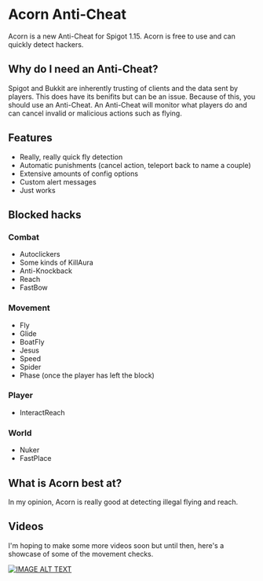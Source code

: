 # Acorn Anti-Cheat
Acorn is a new Anti-Cheat for Spigot 1.15. Acorn is free to use and can quickly detect hackers.

## Why do I need an Anti-Cheat?
Spigot and Bukkit are inherently trusting of clients and the data sent by players. This does have its benifits but can be an issue. Because of this, you should use an Anti-Cheat. An Anti-Cheat will monitor what players do and can cancel invalid or malicious actions such as flying.

## Features
- Really, really quick fly detection
- Automatic punishments (cancel action, teleport back to name a couple)
- Extensive amounts of config options
- Custom alert messages
- Just works

## Blocked hacks
### Combat
- Autoclickers
- Some kinds of KillAura
- Anti-Knockback
- Reach
- FastBow
### Movement
- Fly
- Glide
- BoatFly
- Jesus
- Speed
- Spider
- Phase (once the player has left the block)
### Player
- InteractReach
### World
- Nuker
- FastPlace


## What is Acorn best at?
In my opinion, Acorn is really good at detecting illegal flying and reach.

## Videos
I'm hoping to make some more videos soon but until then, here's a showcase of some of the movement checks.

[![IMAGE ALT TEXT](http://img.youtube.com/vi/RHGw8_hbx7A/0.jpg)](http://www.youtube.com/watch?v=RHGw8_hbx7A "New 1.15 Anti-Cheat Movement Checks Showcase")
